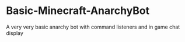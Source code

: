 # Basic-Minecraft-AnarchyBot
A very very basic anarchy bot with command listeners and in game chat display 
